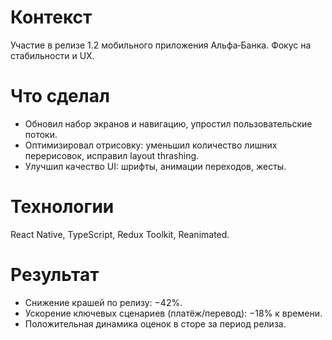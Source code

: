 # Контекст
Участие в релизе 1.2 мобильного приложения Альфа‑Банка. Фокус на стабильности и UX.

# Что сделал
- Обновил набор экранов и навигацию, упростил пользовательские потоки.
- Оптимизировал отрисовку: уменьшил количество лишних перерисовок, исправил layout thrashing.
- Улучшил качество UI: шрифты, анимации переходов, жесты.

# Технологии
React Native, TypeScript, Redux Toolkit, Reanimated.

# Результат
- Снижение крашей по релизу: −42%.
- Ускорение ключевых сценариев (платёж/перевод): −18% к времени.
- Положительная динамика оценок в сторе за период релиза.
